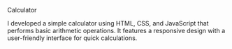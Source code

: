 Calculator

I developed a simple calculator using HTML, CSS, and JavaScript that performs basic arithmetic operations. It features a responsive design with a user-friendly interface for quick calculations.
